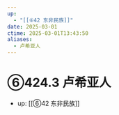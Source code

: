 ```yaml
---
up:
  - "[[⑥42 东非民族]]"
date: 2025-03-01
ctime: 2025-03-01T13:43:50
aliases:
  - 卢希亚人
---
```


# ⑥424.3 卢希亚人

- up: [[⑥42 东非民族]]
